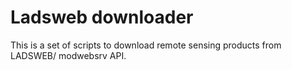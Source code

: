 # Ladsweb downloader

This is a set of scripts to download remote sensing products from LADSWEB/ modwebsrv
API.
